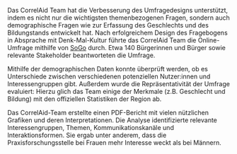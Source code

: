 Das CorrelAid Team hat die Verbesserung des Umfragedesigns unterstützt, indem es nicht nur die wichtigsten themenbezogenen Fragen, sondern auch demographische Fragen wie zur Erfassung des Geschlechts und des Bildungstands entwickelt hat. Nach erfolgreichem Design des Fragebogens in Absprache mit Denk-Mal-Kultur führte das CorrelAid Team die Online-Umfrage mithilfe von [SoGo](https://www.sogosurvey.com/) durch. Etwa 140 Bürgerinnen und Bürger sowie relevante Stakeholder beantworteten die Umfrage.


Mithilfe der demographischen Daten konnte überprüft werden, ob es Unterschiede zwischen verschiedenen potenziellen Nutzer:innen und Interessengruppen gibt. Außerdem wurde die Repräsentativität der Umfrage evaluiert: Hierzu glich das Team einige der Merkmale (z.B. Geschlecht und Bildung) mit den offiziellen Statistiken der Region ab. 


Das CorrelAid-Team erstellte einen PDF-Bericht mit vielen nützlichen Grafiken und deren Interpretationen. Die Analyse identifizierte relevante Interessengruppen, Themen, Kommunikationskanäle und Interaktionsformen. Sie ergab unter anderem, dass die Praxisforschungsstelle bei Frauen mehr Interesse weckt als bei Männern.